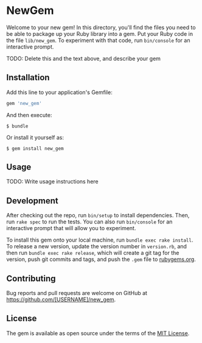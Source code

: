 # NewGem

Welcome to your new gem! In this directory, you'll find the files you need to be able to package up your Ruby library into a gem. Put your Ruby code in the file `lib/new_gem`. To experiment with that code, run `bin/console` for an interactive prompt.

TODO: Delete this and the text above, and describe your gem

## Installation

Add this line to your application's Gemfile:

```ruby
gem 'new_gem'
```

And then execute:

    $ bundle

Or install it yourself as:

    $ gem install new_gem

## Usage

TODO: Write usage instructions here

## Development

After checking out the repo, run `bin/setup` to install dependencies. Then, run `rake spec` to run the tests. You can also run `bin/console` for an interactive prompt that will allow you to experiment.

To install this gem onto your local machine, run `bundle exec rake install`. To release a new version, update the version number in `version.rb`, and then run `bundle exec rake release`, which will create a git tag for the version, push git commits and tags, and push the `.gem` file to [rubygems.org](https://rubygems.org).

## Contributing

Bug reports and pull requests are welcome on GitHub at https://github.com/[USERNAME]/new_gem.


## License

The gem is available as open source under the terms of the [MIT License](http://opensource.org/licenses/MIT).


